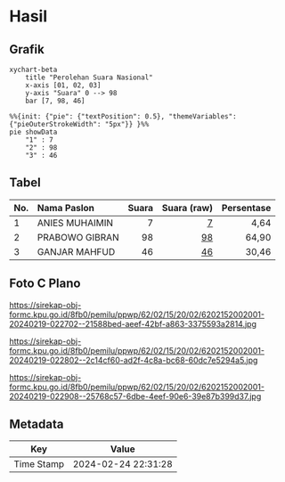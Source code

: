 # Hasil

## Grafik

```mermaid
xychart-beta
    title "Perolehan Suara Nasional"
    x-axis [01, 02, 03]
    y-axis "Suara" 0 --> 98
    bar [7, 98, 46]
```

```mermaid
%%{init: {"pie": {"textPosition": 0.5}, "themeVariables": {"pieOuterStrokeWidth": "5px"}} }%%
pie showData
    "1" : 7
    "2" : 98
    "3" : 46
```

## Tabel

| No. | Nama Paslon    | Suara | Suara (raw) | Persentase |
|:--- |:-------------- | -----:| -----------:| ----------:|
| 1   | ANIES MUHAIMIN | 7     | [7][p-1]    | 4,64       |
| 2   | PRABOWO GIBRAN | 98    | [98][p-2]   | 64,90      |
| 3   | GANJAR MAHFUD  | 46    | [46][p-3]   | 30,46      |


[p-1]: https://github.com/gigit-pemilu/pemilu-2024/blob/main/pilpres/hitung-suara/sub/62-kalimantan-tengah/sub/02-kotawaringin-timur/sub/15-bukit-santuai/sub/2002-tumbang-kaminting/sub/001-tps/sub/paslon-1.txt
[p-2]: https://github.com/gigit-pemilu/pemilu-2024/blob/main/pilpres/hitung-suara/sub/62-kalimantan-tengah/sub/02-kotawaringin-timur/sub/15-bukit-santuai/sub/2002-tumbang-kaminting/sub/001-tps/sub/paslon-2.txt
[p-3]: https://github.com/gigit-pemilu/pemilu-2024/blob/main/pilpres/hitung-suara/sub/62-kalimantan-tengah/sub/02-kotawaringin-timur/sub/15-bukit-santuai/sub/2002-tumbang-kaminting/sub/001-tps/sub/paslon-3.txt

## Foto C Plano

https://sirekap-obj-formc.kpu.go.id/8fb0/pemilu/ppwp/62/02/15/20/02/6202152002001-20240219-022702--21588bed-aeef-42bf-a863-3375593a2814.jpg

https://sirekap-obj-formc.kpu.go.id/8fb0/pemilu/ppwp/62/02/15/20/02/6202152002001-20240219-022802--2c14cf60-ad2f-4c8a-bc68-60dc7e5294a5.jpg

https://sirekap-obj-formc.kpu.go.id/8fb0/pemilu/ppwp/62/02/15/20/02/6202152002001-20240219-022908--25768c57-6dbe-4eef-90e6-39e87b399d37.jpg


## Metadata

| Key        | Value               |
| ---------- | ------------------- |
| Time Stamp | 2024-02-24 22:31:28 |



